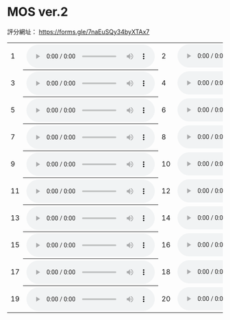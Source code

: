 <h1> MOS ver.2 </h1>
評分網址：
<a href="https://forms.gle/7naEuSQy34byXTAx7" target="_blank">https://forms.gle/7naEuSQy34byXTAx7</a>

<!-- CP -->
<!-- https://eric551130.github.io/MuiscRepo/ver2/CP/1.wav -->
<!-- https://eric551130.github.io/MuiscRepo/ver2/CP/2.wav -->
<!-- https://eric551130.github.io/MuiscRepo/ver2/CP/3.wav -->
<!-- https://eric551130.github.io/MuiscRepo/ver2/CP/4.wav -->
<!-- Expert -->
<!-- https://eric551130.github.io/MuiscRepo/ver2/Expert/1.wav -->
<!-- https://eric551130.github.io/MuiscRepo/ver2/Expert/2.wav -->
<!-- https://eric551130.github.io/MuiscRepo/ver2/Expert/3.wav -->
<!-- https://eric551130.github.io/MuiscRepo/ver2/Expert/4.wav -->
<!-- LLaMA -->
<!-- https://eric551130.github.io/MuiscRepo/ver2/LLaMA/1.wav -->
<!-- https://eric551130.github.io/MuiscRepo/ver2/LLaMA/2.wav -->
<!-- https://eric551130.github.io/MuiscRepo/ver2/LLaMA/3.wav -->
<!-- https://eric551130.github.io/MuiscRepo/ver2/LLaMA/4.wav -->
<!-- RL -->
<!-- https://eric551130.github.io/MuiscRepo/ver2/RL/1.wav -->
<!-- https://eric551130.github.io/MuiscRepo/ver2/RL/2.wav -->
<!-- https://eric551130.github.io/MuiscRepo/ver2/RL/3.wav -->
<!-- https://eric551130.github.io/MuiscRepo/ver2/RL/4.wav -->
<!-- RL+Novelty -->
<!-- https://eric551130.github.io/MuiscRepo/ver2/RL+Novelty/1.wav -->
<!-- https://eric551130.github.io/MuiscRepo/ver2/RL+Novelty/2.wav -->
<!-- https://eric551130.github.io/MuiscRepo/ver2/RL+Novelty/3.wav -->
<!-- https://eric551130.github.io/MuiscRepo/ver2/RL+Novelty/4.wav -->



<table>
    <tr>
      <td>1</td>
      <th><audio controls>
        <source src="https://raw.githubusercontent.com/eric551130/MuiscRepo/mian/ver2/CP/4.wav"
        type="audio/mpeg">
        <!-- CP/4 -->
       </audio></th>
      <td>2</td>
      <td><audio controls>
        <source src="https://eric551130.github.io/MuiscRepo/ver2/Expert/3.wav"
        type="audio/mpeg">
        <!-- Expert/3 -->
       </audio></td>
    </tr>
    <tr>
      <td>3</td>
      <th><audio controls>
        <source src="https://eric551130.github.io/MuiscRepo/ver2/LLaMA/1.wav"
        type="audio/mpeg">
        <!-- LLaMA/1 -->
       </audio></th>
      <td>4</td>
      <td><audio controls>
        <source src="https://eric551130.github.io/MuiscRepo/ver2/RL/4.wav"
        type="audio/mpeg">
        <!-- RL/4 -->
       </audio></td>
    </tr>
    <tr>
      <td>5</td>
      <th><audio controls>
        <source src="https://eric551130.github.io/MuiscRepo/ver2/RL+Novelty/4.wav"
        type="audio/mpeg">
        <!-- RL+Novelty/4 -->
       </audio></th>
      <td>6</td>
      <td><audio controls>
        <source src="https://eric551130.github.io/MuiscRepo/ver2/CP/2.wav"
        type="audio/mpeg">
        <!-- CP/2 -->
       </audio></td>
    </tr>
    <tr>
      <td>7</td>
      <th><audio controls>
        <source src="https://eric551130.github.io/MuiscRepo/ver2/Expert/1.wav"
        type="audio/mpeg">
        <!-- Expert/1 -->
       </audio></th>
      <td>8</td>
      <td><audio controls>
        <source src="https://eric551130.github.io/MuiscRepo/ver2/LLaMA/3.wav"
        type="audio/mpeg">
        <!-- LLaMA/3 -->
       </audio></td>
    </tr>
    <tr>
      <td>9</td>
      <th><audio controls>
        <source src="https://eric551130.github.io/MuiscRepo/ver2/RL/2.wav"
        type="audio/mpeg">
        <!-- RL/2 -->
       </audio></th>
      <td>10</td>
      <td><audio controls>
        <source src="https://eric551130.github.io/MuiscRepo/ver2/RL+Novelty/1.wav"
        type="audio/mpeg">
        <!-- RL+Novelty/1 -->
       </audio></td>
    </tr>
    <tr>
      <td>11</td>
      <th><audio controls>
        <source src="https://github.com/eric551130/MuiscRepo/raw/refs/heads/main/ver2/CP/1.wav"
        type="audio/mpeg">
        <!-- CP/1 -->
       </audio></th>
      <td>12</td>
      <td><audio controls>
        <source src="https://eric551130.github.io/MuiscRepo/ver2/Expert/4.wav"
        type="audio/mpeg">
        <!-- Expert/4 -->
       </audio></td>
    </tr>
    <tr>
      <td>13</td>
      <th><audio controls>
        <source src="https://eric551130.github.io/MuiscRepo/ver2/CP/3.wav"
        type="audio/mpeg">
        <!-- CP/3 -->
       </audio></th>
      <td>14</td>
      <td><audio controls>
        <source src="https://eric551130.github.io/MuiscRepo/ver2/LLaMA/4.wav"
        type="audio/mpeg">
        <!-- LLaMA/4 -->
       </audio></td>
    </tr>
    <tr>
      <td>15</td>
      <th><audio controls>
        <source src="https://eric551130.github.io/MuiscRepo/ver2/RL+Novelty/3.wav"
        type="audio/mpeg">
        <!-- RL+Novelty/3 -->
       </audio></th>
      <td>16</td>
      <td><audio controls>
        <source src="https://eric551130.github.io/MuiscRepo/ver2/RL/1.wav"
        type="audio/mpeg">
        <!-- RL/1 -->
       </audio></td>
    </tr>
    <tr>
      <td>17</td>
      <th><audio controls>
        <source src="https://eric551130.github.io/MuiscRepo/ver2/Expert/2.wav"
        type="audio/mpeg">
        <!-- Expert/2 -->
       </audio></th>
      <td>18</td>
      <td><audio controls>
        <source src="https://eric551130.github.io/MuiscRepo/ver2/LLaMA/2.wav"
        type="audio/mpeg">
        <!-- LLaMA/2 -->
       </audio></td>
    </tr>
    <tr>
      <td>19</td>
      <th><audio controls>
        <source src="https://eric551130.github.io/MuiscRepo/ver2/RL/3.wav"
        type="audio/mpeg">
        <!-- RL/3 -->
       </audio></th>
      <td>20</td>
      <td><audio controls>
        <source src="https://eric551130.github.io/MuiscRepo/ver2/RL+Novelty/2.wav"
        type="audio/mpeg">
        <!-- RL+Novelty/2 -->
       </audio></td>
    </tr>
</table>
